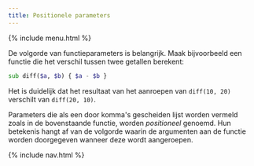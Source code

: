 ```yaml
---
title: Positionele parameters
---
```


{% include menu.html %}

De volgorde van functieparameters is belangrijk. Maak bijvoorbeeld een functie die het verschil tussen twee getallen berekent:

```raku
sub diff($a, $b) { $a - $b }
```

Het is duidelijk dat het resultaat van het aanroepen van `diff(10, 20)` verschilt van `diff(20, 10)`.

Parameters die als een door komma's gescheiden lijst worden vermeld zoals in de bovenstaande functie, worden _positioneel_ genoemd. Hun betekenis hangt af van de volgorde waarin de argumenten aan de functie worden doorgegeven wanneer deze wordt aangeroepen.

{% include nav.html %}